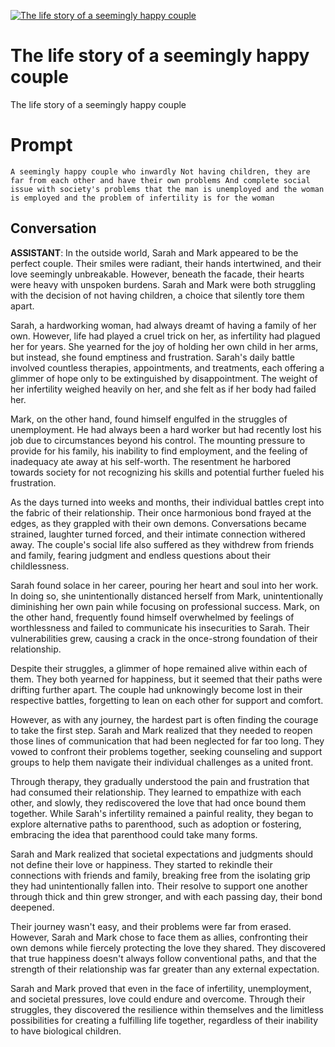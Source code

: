 
[![The life story of a seemingly happy couple](https://flow-prompt-covers.s3.us-west-1.amazonaws.com/icon/Minimalist/i8.png)]()
# The life story of a seemingly happy couple 
The life story of a seemingly happy couple

# Prompt

```
A seemingly happy couple who inwardly Not having children, they are far from each other and have their own problems And complete social issue with society's problems that the man is unemployed and the woman is employed and the problem of infertility is for the woman
```

## Conversation

**ASSISTANT**: In the outside world, Sarah and Mark appeared to be the perfect couple. Their smiles were radiant, their hands intertwined, and their love seemingly unbreakable. However, beneath the facade, their hearts were heavy with unspoken burdens. Sarah and Mark were both struggling with the decision of not having children, a choice that silently tore them apart.



Sarah, a hardworking woman, had always dreamt of having a family of her own. However, life had played a cruel trick on her, as infertility had plagued her for years. She yearned for the joy of holding her own child in her arms, but instead, she found emptiness and frustration. Sarah's daily battle involved countless therapies, appointments, and treatments, each offering a glimmer of hope only to be extinguished by disappointment. The weight of her infertility weighed heavily on her, and she felt as if her body had failed her.



Mark, on the other hand, found himself engulfed in the struggles of unemployment. He had always been a hard worker but had recently lost his job due to circumstances beyond his control. The mounting pressure to provide for his family, his inability to find employment, and the feeling of inadequacy ate away at his self-worth. The resentment he harbored towards society for not recognizing his skills and potential further fueled his frustration.



As the days turned into weeks and months, their individual battles crept into the fabric of their relationship. Their once harmonious bond frayed at the edges, as they grappled with their own demons. Conversations became strained, laughter turned forced, and their intimate connection withered away. The couple's social life also suffered as they withdrew from friends and family, fearing judgment and endless questions about their childlessness.



Sarah found solace in her career, pouring her heart and soul into her work. In doing so, she unintentionally distanced herself from Mark, unintentionally diminishing her own pain while focusing on professional success. Mark, on the other hand, frequently found himself overwhelmed by feelings of worthlessness and failed to communicate his insecurities to Sarah. Their vulnerabilities grew, causing a crack in the once-strong foundation of their relationship.



Despite their struggles, a glimmer of hope remained alive within each of them. They both yearned for happiness, but it seemed that their paths were drifting further apart. The couple had unknowingly become lost in their respective battles, forgetting to lean on each other for support and comfort.



However, as with any journey, the hardest part is often finding the courage to take the first step. Sarah and Mark realized that they needed to reopen those lines of communication that had been neglected for far too long. They vowed to confront their problems together, seeking counseling and support groups to help them navigate their individual challenges as a united front.



Through therapy, they gradually understood the pain and frustration that had consumed their relationship. They learned to empathize with each other, and slowly, they rediscovered the love that had once bound them together. While Sarah's infertility remained a painful reality, they began to explore alternative paths to parenthood, such as adoption or fostering, embracing the idea that parenthood could take many forms.



Sarah and Mark realized that societal expectations and judgments should not define their love or happiness. They started to rekindle their connections with friends and family, breaking free from the isolating grip they had unintentionally fallen into. Their resolve to support one another through thick and thin grew stronger, and with each passing day, their bond deepened.



Their journey wasn't easy, and their problems were far from erased. However, Sarah and Mark chose to face them as allies, confronting their own demons while fiercely protecting the love they shared. They discovered that true happiness doesn't always follow conventional paths, and that the strength of their relationship was far greater than any external expectation.



Sarah and Mark proved that even in the face of infertility, unemployment, and societal pressures, love could endure and overcome. Through their struggles, they discovered the resilience within themselves and the limitless possibilities for creating a fulfilling life together, regardless of their inability to have biological children.


